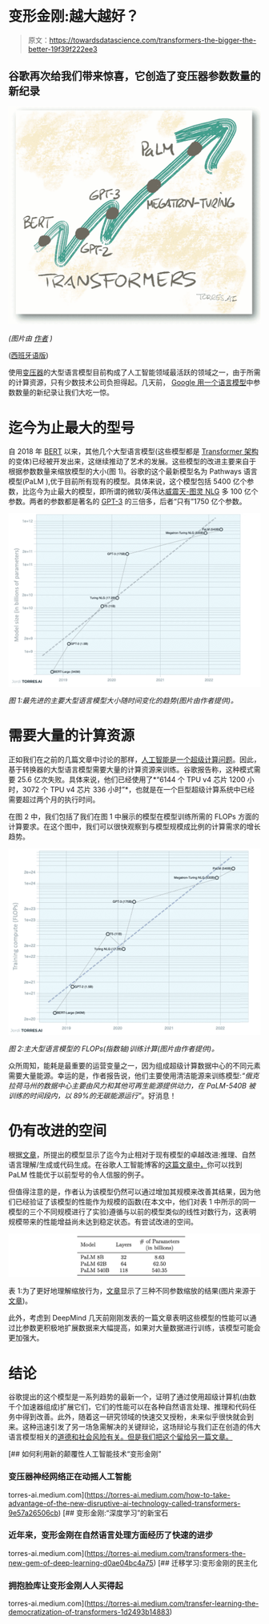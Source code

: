 # 变形金刚:越大越好？

> 原文：<https://towardsdatascience.com/transformers-the-bigger-the-better-19f39f222ee3>

## 谷歌再次给我们带来惊喜，它创造了变压器参数数量的新纪录

![](img/617c568dccb3070c76b57e2fb6ce197c.png)

*(图片由* [*作者*](https://torres.ai) *)*

([西班牙语版](https://torres.ai/nuevo-record-de-google-en-el-tamano-de-un-modelo-de-lenguaje-con-transformers/))

使用[变压器](https://torres-ai.medium.com/how-to-take-advantage-of-the-new-disruptive-ai-technology-called-transformers-9e57a26506cb)的大型语言模型目前构成了人工智能领域最活跃的领域之一，由于所需的计算资源，只有少数技术公司负担得起。几天前， [Google 用一个语言模型](https://storage.googleapis.com/pathways-language-model/PaLM-paper.pdf)中参数数量的新纪录让我们大吃一惊。

# **迄今为止最大的型号**

自 2018 年 [BERT](https://arxiv.org/pdf/1810.04805.pdf) 以来，其他几个大型语言模型(这些模型都是 [Transformer 架构](https://arxiv.org/pdf/1706.03762.pdf)的变体)已经被开发出来，这继续推动了艺术的发展。这些模型的改进主要来自于根据参数数量来缩放模型的大小(图 1)。谷歌的这个最新模型名为 Pathways 语言模型(PaLM ),优于目前所有现有的模型。具体来说，这个模型包括 5400 亿个参数，比迄今为止最大的模型，即所谓的微软/英伟达[威震天-图灵 NLG](https://arxiv.org/abs/2201.11990) 多 100 亿个参数。两者的参数都是著名的 [GPT-3](https://arxiv.org/abs/2005.14165) 的三倍多，后者“只有”1750 亿个参数。

![](img/459bf0343d1dd172144380edcb62e27f.png)

*图 1:最先进的主要大型语言模型大小随时间变化的趋势(图片由作者提供)。*

# 需要大量的计算资源

正如我们在之前的几篇文章中讨论的那样，[人工智能是一个超级计算问题](/artificial-intelligence-is-a-supercomputing-problem-4b0edbc2888d)。因此，基于转换器的大型语言模型需要大量的计算资源来训练。谷歌报告称，这种模式需要 25.6 亿次失败。具体来说，他们已经使用了*“6144 个 TPU v4 芯片 1200 小时，3072 个 TPU v4 芯片 336 小时”*，也就是在一个巨型超级计算系统中已经需要超过两个月的执行时间。

在图 2 中，我们包括了我们在图 1 中展示的模型在模型训练所需的 FLOPs 方面的计算要求。在这个图中，我们可以很快观察到与模型规模成比例的计算需求的增长趋势。

![](img/9d97962e7226f57703661d89273ea528.png)

*图 2:主大型语言模型的 FLOPs(指数轴)训练计算(图片由作者提供)。*

众所周知，能耗是最重要的运营变量之一，因为组成超级计算数据中心的不同元素需要大量能源。幸运的是，作者报告说，他们主要使用清洁能源来训练模型:*“俄克拉荷马州的数据中心主要由风力和其他可再生能源提供动力，在 PaLM-540B 被训练的时间段内，以 89%的无碳能源运行”*。好消息！

# **仍有改进的空间**

根据[文章](https://goo.gle/palm-paper)，所提出的模型显示了迄今为止相对于现有模型的卓越改进:推理、自然语言理解/生成或代码生成。在谷歌人工智能博客的[这篇文章中，](https://ai.googleblog.com/2022/04/pathways-language-model-palm-scaling-to.html)你可以找到 PaLM 性能优于以前型号的令人信服的例子。

但值得注意的是，作者认为该模型仍然可以通过增加其规模来改善其结果，因为他们已经验证了该模型的性能作为规模的函数(在本文中，他们对表 1 中所示的同一模型的三个不同规模进行了实验)遵循与以前的模型类似的线性对数行为，这表明规模带来的性能增益尚未达到稳定状态。有尝试改进的空间。

![](img/f0718bc5108b043393e297f41362a2c6.png)

表 1:为了更好地理解缩放行为，[文章](https://goo.gle/palm-paper)显示了三种不同参数缩放的结果(图片来源于[文章](https://goo.gle/palm-paper))。

此外，考虑到 DeepMind 几天前刚刚发表的一篇文章表明这些模型的性能可以通过比参数更积极地扩展数据来大幅提高，如果对大量数据进行训练，该模型可能会更加强大。

# **结论**

谷歌提出的这个模型是一系列趋势的最新一个，证明了通过使用超级计算机(由数千个加速器组成)扩展它们，它们的性能可以在各种自然语言处理、推理和代码任务中得到改善。此外，随着这一研究领域的快速交叉授粉，未来似乎很快就会到来。这种迅速引发了另一场急需解决的关键辩论，这场辩论与我们正在创造的伟大语言模型相关的[道德和社会风险有关。但是我们把这个留给另一篇文章。](https://arxiv.org/pdf/2112.04359.pdf)

[](https://torres-ai.medium.com/how-to-take-advantage-of-the-new-disruptive-ai-technology-called-transformers-9e57a26506cb) [## 如何利用新的颠覆性人工智能技术“变形金刚”

### 变压器神经网络正在动摇人工智能

torres-ai.medium.com](https://torres-ai.medium.com/how-to-take-advantage-of-the-new-disruptive-ai-technology-called-transformers-9e57a26506cb) [](https://torres-ai.medium.com/transformers-the-new-gem-of-deep-learning-d0ae04bc4a75) [## 变形金刚:“深度学习”的新宝石

### 近年来，变形金刚在自然语言处理方面经历了快速的进步

torres-ai.medium.com](https://torres-ai.medium.com/transformers-the-new-gem-of-deep-learning-d0ae04bc4a75) [](https://torres-ai.medium.com/transfer-learning-the-democratization-of-transformers-1d2493b14883) [## 迁移学习:变形金刚的民主化

### 拥抱脸库让变形金刚人人买得起

torres-ai.medium.com](https://torres-ai.medium.com/transfer-learning-the-democratization-of-transformers-1d2493b14883)